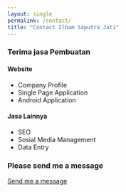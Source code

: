 ```yaml
---
layout: single
permalink: /contact/
title: "Contact Ilham Saputra Jati"
---
```


### Terima jasa Pembuatan
#### Website
- Company Profile
- Single Page Application
- Android Application

#### Jasa Lainnya
- SEO
- Sosial Media Management
- Data Entry

### Please send me a message
<a href="https://wa.me/6289666445551?text=_Message%20from%20website_%0A%0AHi%20Ilham%20i%20need%20you%20to%0A(Enter%20your%20needed)" class="btn--succes">Send me a message</a>  